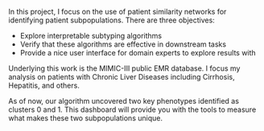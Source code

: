In this project, I focus on the use of patient similarity networks for identifying patient subpopulations.
There are three objectives:
  * Explore interpretable subtyping algorithms 
  * Verify that these algorithms are effective in downstream tasks
  * Provide a nice user interface for domain experts to explore results with 
  
Underlying this work is the MIMIC-III public EMR database. I focus my analysis on patients with Chronic
Liver Diseases including Cirrhosis, Hepatitis, and others. 

As of now, our algorithm uncovered two key phenotypes identified as clusters 0 and 1. 
This dashboard will provide you with the tools to measure what makes these two 
subpopulations unique. 